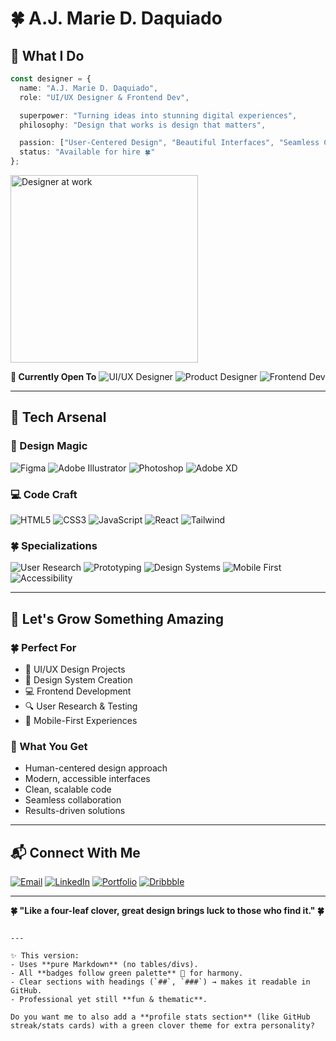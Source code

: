 # 🍀 A.J. Marie D. Daquiado  

## 🌟 What I Do  

```typescript
const designer = {
  name: "A.J. Marie D. Daquiado",
  role: "UI/UX Designer & Frontend Dev",

  superpower: "Turning ideas into stunning digital experiences",
  philosophy: "Design that works is design that matters",

  passion: ["User-Centered Design", "Beautiful Interfaces", "Seamless Code"],
  status: "Available for hire 🍀"
};
````

<img src="https://usagif.com/wp-content/uploads/gifs/clover-leaf-3.gif" width="300px" alt="Designer at work"/>

**🎯 Currently Open To**
![UI/UX Designer](https://img.shields.io/badge/UI/UX_Designer-22C55E?style=for-the-badge\&logo=figma\&logoColor=white)
![Product Designer](https://img.shields.io/badge/Product_Designer-16A34A?style=for-the-badge\&logo=sketch\&logoColor=white)
![Frontend Dev](https://img.shields.io/badge/Frontend_Dev-059669?style=for-the-badge\&logo=react\&logoColor=white)

---

## 🌿 Tech Arsenal

### 🎨 Design Magic

![Figma](https://img.shields.io/badge/Figma-22C55E?style=for-the-badge\&logo=figma\&logoColor=white)
![Adobe Illustrator](https://img.shields.io/badge/Illustrator-16A34A?style=for-the-badge\&logo=adobeillustrator\&logoColor=white)
![Photoshop](https://img.shields.io/badge/Photoshop-059669?style=for-the-badge\&logo=adobephotoshop\&logoColor=white)
![Adobe XD](https://img.shields.io/badge/Adobe_XD-10B981?style=for-the-badge\&logo=adobexd\&logoColor=white)

### 💻 Code Craft

![HTML5](https://img.shields.io/badge/HTML5-22C55E?style=for-the-badge\&logo=html5\&logoColor=white)
![CSS3](https://img.shields.io/badge/CSS3-16A34A?style=for-the-badge\&logo=css3\&logoColor=white)
![JavaScript](https://img.shields.io/badge/JavaScript-059669?style=for-the-badge\&logo=javascript\&logoColor=white)
![React](https://img.shields.io/badge/React-10B981?style=for-the-badge\&logo=react\&logoColor=white)
![Tailwind](https://img.shields.io/badge/Tailwind-14B8A6?style=for-the-badge\&logo=tailwindcss\&logoColor=white)

### 🍀 Specializations

![User Research](https://img.shields.io/badge/User_Research-22C55E?style=flat-square\&logoColor=white)
![Prototyping](https://img.shields.io/badge/Prototyping-16A34A?style=flat-square\&logoColor=white)
![Design Systems](https://img.shields.io/badge/Design_Systems-059669?style=flat-square\&logoColor=white)
![Mobile First](https://img.shields.io/badge/Mobile_First-10B981?style=flat-square\&logoColor=white)
![Accessibility](https://img.shields.io/badge/Accessibility-14B8A6?style=flat-square\&logoColor=white)

---

## 🌱 Let's Grow Something Amazing

### 🍀 Perfect For

* 🎨 UI/UX Design Projects
* 🌱 Design System Creation
* 💻 Frontend Development
* 🔍 User Research & Testing
* 📱 Mobile-First Experiences

### 🌿 What You Get

* Human-centered design approach
* Modern, accessible interfaces
* Clean, scalable code
* Seamless collaboration
* Results-driven solutions

---

## 📬 Connect With Me

[![Email](https://img.shields.io/badge/🌱_Let's_Talk-22C55E?style=for-the-badge\&logo=gmail\&logoColor=white)](mailto:ajmariedaquiado23@gmail.com)
[![LinkedIn](https://img.shields.io/badge/🍀_Connect-16A34A?style=for-the-badge\&logo=linkedin\&logoColor=white)](https://www.linkedin.com/in/yourprofile)
[![Portfolio](https://img.shields.io/badge/🌿_Portfolio-059669?style=for-the-badge\&logo=safari\&logoColor=white)](https://yourportfolio.com)
[![Dribbble](https://img.shields.io/badge/✨_Dribbble-10B981?style=for-the-badge\&logo=dribbble\&logoColor=white)](https://dribbble.com/yourprofile)

---

**🍀 "Like a four-leaf clover, great design brings luck to those who find it." 🍀**

```

---

✨ This version:  
- Uses **pure Markdown** (no tables/divs).  
- All **badges follow green palette** 🌿 for harmony.  
- Clear sections with headings (`##`, `###`) → makes it readable in GitHub.  
- Professional yet still **fun & thematic**.  

Do you want me to also add a **profile stats section** (like GitHub streak/stats cards) with a green clover theme for extra personality?
```
